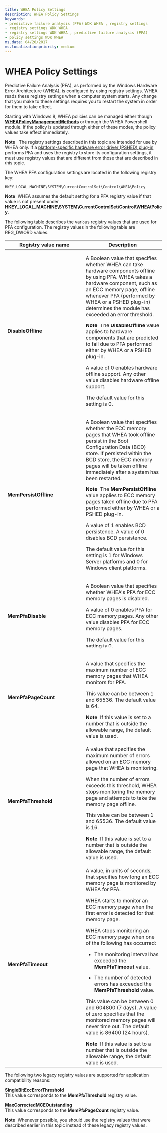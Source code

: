 ```yaml
---
title: WHEA Policy Settings
description: WHEA Policy Settings
keywords:
- predictive failure analysis (PFA) WDK WHEA , registry settings
- registry settings WDK WHEA
- registry settings WDK WHEA , predictive failure analysis (PFA)
- policy settings WDK WHEA
ms.date: 04/20/2017
ms.localizationpriority: medium
---
```


# WHEA Policy Settings


Predictive Failure Analysis (PFA), as performed by the Windows Hardware Error Architecture (WHEA), is configured by using registry settings. WHEA reads these registry settings when a computer system starts. Any change that you make to these settings requires you to restart the system in order for them to take effect.

Starting with Windows 8, WHEA policies can be managed either though [**WHEAPolicyManagementMethods**](/windows-hardware/drivers/ddi/_whea/) or through the WHEA Powershell module. If the policy is updated through either of these modes, the policy values take effect immediately.

**Note**   The registry settings described in this topic are intended for use by WHEA only. If a [platform-specific hardware error driver (PSHED) plug-in](platform-specific-hardware-error-driver-plug-ins2.md) performs PFA and uses the registry to store its configuration settings, it must use registry values that are different from those that are described in this topic.

 

The WHEA PFA configuration settings are located in the following registry key:

```cpp
HKEY_LOCAL_MACHINE\SYSTEM\CurrentControlSet\Control\WHEA\Policy
```

**Note**  WHEA assumes the default setting for a PFA registry value if that value is not present under **HKEY\_LOCAL\_MACHINE\\SYSTEM\\CurrentControlSet\\Control\\WHEA\\Policy**.

 

The following table describes the various registry values that are used for PFA configuration. The registry values in the following table are REG\_DWORD values.

<table>
<colgroup>
<col width="50%" />
<col width="50%" />
</colgroup>
<thead>
<tr class="header">
<th>Registry value name</th>
<th>Description</th>
</tr>
</thead>
<tbody>
<tr class="odd">
<td><p></p>
<p><strong>DisableOffline</strong></p></td>
<td><p>A Boolean value that specifies whether WHEA can take hardware components offline by using PFA. WHEA takes a hardware component, such as an ECC memory page, offline whenever PFA (performed by WHEA or a PSHED plug-in) determines the module has exceeded an error threshold.</p>
<div class="alert">
<strong>Note</strong>  The <strong>DisableOffline</strong> value applies to hardware components that are predicted to fail due to PFA performed either by WHEA or a PSHED plug-in.
</div>
<div>
 
</div>
<p>A value of 0 enables hardware offline support. Any other value disables hardware offline support.</p>
<p>The default value for this setting is 0.</p></td>
</tr>
<tr class="even">
<td><p></p>
<p><strong>MemPersistOffline</strong></p></td>
<td><p>A Boolean value that specifies whether the ECC memory pages that WHEA took offline persist in the Boot Configuration Data (BCD) store. If persisted within the BCD store, the ECC memory pages will be taken offline immediately after a system has been restarted.</p>
<div class="alert">
<strong>Note</strong>  The <strong>MemPersistOffline</strong> value applies to ECC memory pages taken offline due to PFA performed either by WHEA or a PSHED plug-in.
</div>
<div>
 
</div>
<p>A value of 1 enables BCD persistence. A value of 0 disables BCD persistence.</p>
<p>The default value for this setting is 1 for Windows Server platforms and 0 for Windows client platforms.</p></td>
</tr>
<tr class="odd">
<td><p></p>
<p><strong>MemPfaDisable</strong></p></td>
<td><p>A Boolean value that specifies whether WHEA's PFA for ECC memory pages is disabled.</p>
<p>A value of 0 enables PFA for ECC memory pages. Any other value disables PFA for ECC memory pages.</p>
<p>The default value for this setting is 0.</p></td>
</tr>
<tr class="even">
<td><p></p>
<p><strong>MemPfaPageCount</strong></p></td>
<td><p>A value that specifies the maximum number of ECC memory pages that WHEA monitors for PFA.</p>
<p>This value can be between 1 and 65536. The default value is 64.</p>
<div class="alert">
<strong>Note</strong>  If this value is set to a number that is outside the allowable range, the default value is used.
</div>
<div>
 
</div></td>
</tr>
<tr class="odd">
<td><p></p>
<p><strong>MemPfaThreshold</strong></p></td>
<td><p>A value that specifies the maximum number of errors allowed on an ECC memory page that WHEA is monitoring.</p>
<p>When the number of errors exceeds this threshold, WHEA stops monitoring the memory page and attempts to take the memory page offline.</p>
<p>This value can be between 1 and 65536. The default value is 16.</p>
<div class="alert">
<strong>Note</strong>  If this value is set to a number that is outside the allowable range, the default value is used.
</div>
<div>
 
</div></td>
</tr>
<tr class="even">
<td><p></p>
<p><strong>MemPfaTimeout</strong></p></td>
<td><p>A value, in units of seconds, that specifies how long an ECC memory page is monitored by WHEA for PFA.</p>
<p>WHEA starts to monitor an ECC memory page when the first error is detected for that memory page.</p>
<p>WHEA stops monitoring an ECC memory page when one of the following has occurred:</p>
<ul>
<li><p>The monitoring interval has exceeded the <strong>MemPfaTimeout</strong> value.</p></li>
<li><p>The number of detected errors has exceeded the <strong>MemPfaThreshold</strong> value.</p></li>
</ul>
<p>This value can be between 0 and 604800 (7 days). A value of zero specifies that the monitored memory pages will never time out. The default value is 86400 (24 hours).</p>
<div class="alert">
<strong>Note</strong>  If this value is set to a number that is outside the allowable range, the default value is used.
</div>
<div>
 
</div></td>
</tr>
</tbody>
</table>

 

The following two legacy registry values are supported for application compatibility reasons:

<a href="" id="singlebiteccerrorthreshold"></a>**SingleBitEccErrorThreshold**  
This value corresponds to the **MemPfaThreshold** registry value.

<a href="" id="maxcorrectedmceoutstanding"></a>**MaxCorrectedMCEOutstanding**  
This value corresponds to the **MemPfaPageCount** registry value.

**Note**  Whenever possible, you should use the registry values that were described earlier in this topic instead of these legacy registry values.

 

 

